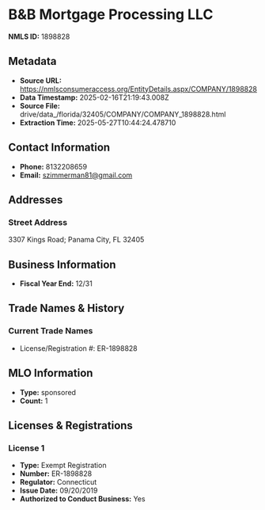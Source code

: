 # B&B Mortgage Processing LLC

**NMLS ID:** 1898828

## Metadata
- **Source URL:** https://nmlsconsumeraccess.org/EntityDetails.aspx/COMPANY/1898828
- **Data Timestamp:** 2025-02-16T21:19:43.008Z
- **Source File:** drive/data_/florida/32405/COMPANY/COMPANY_1898828.html
- **Extraction Time:** 2025-05-27T10:44:24.478710

## Contact Information
- **Phone:** 8132208659
- **Email:** szimmerman81@gmail.com

## Addresses
### Street Address
3307 Kings Road; Panama City, FL 32405

## Business Information
- **Fiscal Year End:** 12/31

## Trade Names & History
### Current Trade Names
- License/Registration #: ER-1898828

## MLO Information
- **Type:** sponsored
- **Count:** 1

## Licenses & Registrations

### License 1
- **Type:** Exempt Registration
- **Number:** ER-1898828
- **Regulator:** Connecticut
- **Issue Date:** 09/20/2019
- **Authorized to Conduct Business:** Yes
